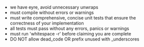 - we have eyre, avoid unnecessary unwraps
- must compile without errors or warnings
- must write comprehensive, concise unit tests that ensure the correctness of your implementation
- all tests must pass without any errors, panics or warnings
- must run 'whitespace -r' before claiming you are complete
- DO NOT allow dead_code OR prefix unused with _underscores
